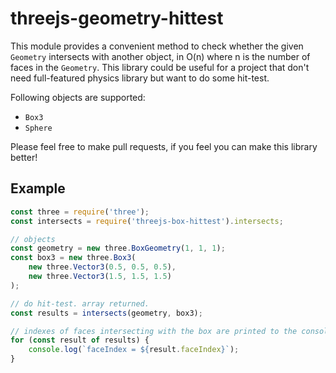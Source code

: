 
threejs-geometry-hittest
========================

This module provides a convenient method to check whether the given `Geometry` intersects
with another object, in O(n) where n is the number of faces in the `Geometry`. This
library could be useful for a project that don't need full-featured physics library but
want to do some hit-test.

Following objects are supported:

 * `Box3`
 * `Sphere`

Please feel free to make pull requests, if you feel you can make this library better!

Example
-------

```js
const three = require('three');
const intersects = require('threejs-box-hittest').intersects;

// objects
const geometry = new three.BoxGeometry(1, 1, 1);
const box3 = new three.Box3(
	new three.Vector3(0.5, 0.5, 0.5),
	new three.Vector3(1.5, 1.5, 1.5)
);

// do hit-test. array returned.
const results = intersects(geometry, box3);

// indexes of faces intersecting with the box are printed to the console
for (const result of results) {
	console.log(`faceIndex = ${result.faceIndex}`);
}
```
